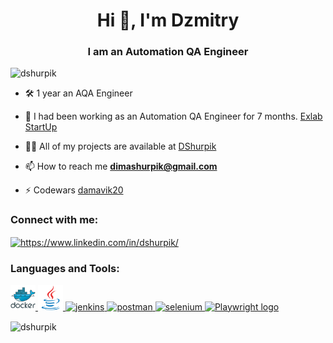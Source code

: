 <h1 align="center">Hi 👋, I'm Dzmitry</h1>
<h3 align="center">I am an Automation QA Engineer</h3>

<p align="left"> <img src="https://komarev.com/ghpvc/?username=dshurpik&label=Profile%20views&color=0e75b6&style=flat" alt="dshurpik" /> </p>

- 🛠 1 year an AQA Engineer

- 🔭 I had been working as an Automation QA Engineer for 7 months. [Exlab StartUp](https://www.linkedin.com/company/exlab-start-up/?originalSubdomain=by)

- 👨‍💻 All of my projects are available at [DShurpik](https://github.com/DShurpik?tab=repositories)

- 📫 How to reach me **dimashurpik@gmail.com**

- ⚡ Codewars [damavik20](https://www.codewars.com/users/damavik20)

<h3 align="left">Connect with me:</h3>
<p align="left">
<a href="https://www.linkedin.com/in/dshurpik/" target="blank"><img align="center" src="https://raw.githubusercontent.com/rahuldkjain/github-profile-readme-generator/master/src/images/icons/Social/linked-in-alt.svg" alt="https://www.linkedin.com/in/dshurpik/" height="30" width="40" /></a>
</p>

<h3 align="left">Languages and Tools:</h3>
<p align="left"> <a href="https://www.docker.com/" target="_blank" rel="noreferrer"> <img src="https://raw.githubusercontent.com/devicons/devicon/master/icons/docker/docker-original-wordmark.svg" alt="docker" width="40" height="40"/> </a> <a href="https://www.java.com" target="_blank" rel="noreferrer"> <img src="https://raw.githubusercontent.com/devicons/devicon/master/icons/java/java-original.svg" alt="java" width="40" height="40"/> </a> <a href="https://www.jenkins.io" target="_blank" rel="noreferrer"> <img src="https://www.vectorlogo.zone/logos/jenkins/jenkins-icon.svg" alt="jenkins" width="40" height="40"/> </a> <a href="https://postman.com" target="_blank" rel="noreferrer"> <img src="https://www.vectorlogo.zone/logos/getpostman/getpostman-icon.svg" alt="postman" width="40" height="40"/> </a> <a href="https://www.selenium.dev" target="_blank" rel="noreferrer"> <img src="https://raw.githubusercontent.com/detain/svg-logos/780f25886640cef088af994181646db2f6b1a3f8/svg/selenium-logo.svg" alt="selenium" width="40" height="40"/> </a> 
<a href="https://playwright.dev/" target="_blank" rel="noreferrer"> <img src="https://playwright.dev/img/playwright-logo.svg" alt="Playwright logo" width="40" height="40"></a>
</p>

<p><img align="center" src="https://github-readme-stats.vercel.app/api/top-langs?username=dshurpik&show_icons=true&locale=en&layout=compact" alt="dshurpik" /></p>
